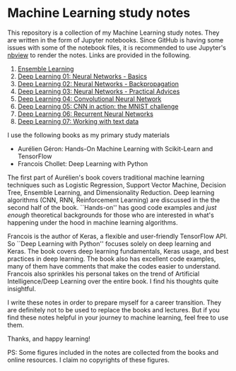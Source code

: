 # Machine Learning study notes
This repository is a collection of my Machine Learning study notes. They are
written in the form of Jupyter notebooks. Since GitHub is having some issues 
with some of the notebook files, it is recommended to use Jupyter's 
[nbview](https://nbviewer.jupyter.org/) to render the notes. Links are
provided in the following.

1. [Ensemble Learning](https://nbviewer.jupyter.org/github/chang48/Machine-Learning-notes/blob/master/Ensemble-Learning.ipynb)
2. [Deep Learning 01: Neural Networks - Basics](https://nbviewer.jupyter.org/github/chang48/Machine-Learning-study-notes/blob/master/DeepLearning-01-Neural-Networks-Basics.ipynb)
3. [Deep Learning 02: Neural Networks - Backpropagation](https://nbviewer.jupyter.org/github/chang48/Machine-Learning-study-notes/blob/master/DeepLearning-02-Neural-Networks-Backpropagation.ipynb)
4. [Deep Learning 03: Neural Networks - Practical Advices](https://nbviewer.jupyter.org/github/chang48/Machine-Learning-study-notes/blob/master/DeepLearning-03-Neural-Networks-Practical-Advices.ipynb)
5. [Deep Learning 04: Convolutional Neural Network](https://nbviewer.jupyter.org/github/chang48/Machine-Learning-study-notes/blob/master/DeepLearning-04-Convolutional-Neural-Networks.ipynb)
6. [Deep Learning 05: CNN in action: the MNIST challenge](https://nbviewer.jupyter.org/github/chang48/Machine-Learning-study-notes/blob/master/DeepLearning-05-CNN-MNIST.ipynb)
7. [Deep Learning 06: Recurrent Neural Networks](https://nbviewer.jupyter.org/github/chang48/Machine-Learning-study-notes/blob/master/DeepLearning-06-Recurrent-Neural-Networks.ipynb)
8. [Deep Learning 07: Working with text data](https://nbviewer.jupyter.org/github/chang48/Machine-Learning-study-notes/blob/master/DeepLearning-07-Working-With-Text-Data.ipynb)

I use the following books as my primary study materials

- Aurélien Géron: Hands-On Machine Learning with Scikit-Learn and TensorFlow
- Francois Chollet: Deep Learning with Python

The first part of Aurélien's book covers traditional machine learning techniques 
such as Logistic Regression, Support Vector Machine, Decision Tree, Ensemble Learning,
and Dimensionality Reduction. Deep learning algorithms (CNN, RNN, Reinforcement 
Learning) are discussed in the the second half of the book. ``Hands-on'' has good 
code examples and _just enough_ theoretical backgrounds for those who are interested 
in what's happening under the hood in machine learning algorithms.

Francois is the author of Keras, a flexible and user-friendly TensorFlow API. 
So ``Deep Learning with Python'' focuses solely on deep learning and Keras. The book
covers deep learning fundamentals, Keras usage, and best practices in deep learning.
The book also has excellent code examples, many of them have comments that make the
codes easier to understand. Francois also sprinkles his personal takes on the trend 
of Artificial Intelligence/Deep Learning over the entire book. I find his thoughts 
quite insightful.

I write these notes in order to prepare myself for a career transition. They are
definitely not to be used to replace the books and lectures. But if you find these
notes helpful in your journey to machine learning, feel free to use them.

Thanks, and happy learning!

PS: Some figures included in the notes are collected from the books and online
resources. I claim no copyrights of these figures.
